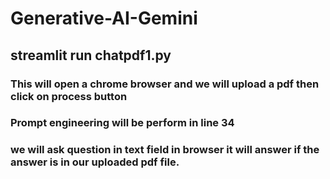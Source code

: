 # Generative-AI-Gemini

## streamlit run chatpdf1.py

### This will open a chrome browser and we will upload a pdf then click on process button
### Prompt engineering will be perform in line 34
### we will ask question in text field in browser it will answer if the answer is in our uploaded pdf file.
